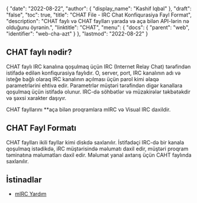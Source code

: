 {
  "date": "2022-08-22",
  "author": {
    "display_name": "Kashif Iqbal"
},
  "draft": "false",
  "toc": true,
  "title": "CHAT File - IRC Chat Konfiqurasiya Fayl Format",
  "description": "CHAT faylı və CHAT faylları yarada və aça bilən API-lərin nə olduğunu öyrənin.",
  "linktitle": "CHAT",
  "menu": {
    "docs": {
      "parent": "web",
      "identifier": "web-cha-azt"
}
},
  "lastmod": "2022-08-22"
}

## CHAT faylı nədir?

CHAT faylı IRC kanalına qoşulmaq üçün IRC (Internet Relay Chat) tərəfindən istifadə edilən konfiqurasiya faylıdır. O, server, port, IRC kanalının adı və isteğe bağlı olaraq IRC kanalının açılması üçün parol kimi əlaqə parametrlərini ehtiva edir. Parametrlər müştəri tərəfindən digər kanallara qoşulmaq üçün istifadə olunur. IRC-də söhbətlər və müzakirələr təkbətəkdir və şəxsi xarakter daşıyır.

CHAT fayllarını **aça bilən proqramlara mIRC və Visual IRC daxildir.

## CHAT Fayl Formatı

CHAT faylları ikili fayllar kimi diskdə saxlanılır. İstifadəçi IRC-də bir kanala qoşulmaq istədikdə, iRC müştərisində məlumatı daxil edir, müştəri proqram təminatına məlumatları daxil edir. Məlumat yanal axtarış üçün CAHT faylında saxlanılır.

## İstinadlar

* [mIRC Yardım](https://www.mirc.com/help/html/index.html?dcc.html)


